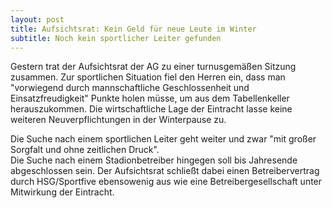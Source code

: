 ```yaml
---
layout: post
title: Aufsichtsrat: Kein Geld für neue Leute im Winter
subtitle: Noch kein sportlicher Leiter gefunden
---
```


Gestern trat der Aufsichtsrat der AG zu einer turnusgemäßen Sitzung zusammen. Zur sportlichen Situation fiel den Herren ein, dass man "vorwiegend durch mannschaftliche Geschlossenheit und Einsatzfreudigkeit" Punkte holen müsse, um aus dem Tabellenkeller herauszukommen. Die wirtschaftliche Lage der Eintracht lasse keine weiteren Neuverpflichtungen in der Winterpause zu.

Die Suche nach einem sportlichen Leiter geht weiter und zwar "mit großer Sorgfalt und ohne zeitlichen Druck".  
Die Suche nach einem Stadionbetreiber hingegen soll bis Jahresende abgeschlossen sein. Der Aufsichtsrat schließt dabei einen Betreibervertrag durch HSG/Sportfive ebensowenig aus wie eine Betreibergesellschaft unter Mitwirkung der Eintracht.
